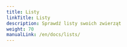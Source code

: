 ```yaml
---
title: Listy
linkTitle: Listy
description: Sprawdź listy swoich zwierząt
weight: 70
manualLink: /en/docs/lists/
---
```

<script>
  window.location.href = "/en/docs/lists/";
</script>
